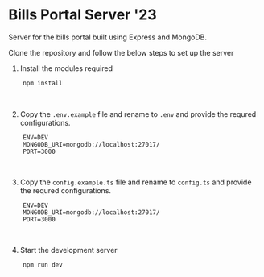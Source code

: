 # Bills Portal Server '23

Server for the bills portal built using Express and MongoDB.


Clone the repository and follow the below steps to set up the server

1. Install the modules required

```bash
    npm install  
```

<br>

2. Copy the ```.env.example``` file and rename to ```.env``` and provide the requred configurations.

```environment
    ENV=DEV
    MONGODB_URI=mongodb://localhost:27017/
    PORT=3000
```

<br>

3. Copy the ```config.example.ts``` file and rename to ```config.ts``` and provide the requred configurations.

```environment
    ENV=DEV
    MONGODB_URI=mongodb://localhost:27017/
    PORT=3000
```

<br>

4. Start the development server

```bash
    npm run dev
```